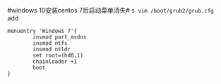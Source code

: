 #windows 10安装centos 7后启动菜单消失#
`$ vim /boot/grub2/grub.cfg`  
add  
```
menuentry 'Windows 7'{  
        insmod part_msdos  
        insmod ntfs  
        insmod ntldr  
        set root=(hd0,1)  
        chainloader +1  
        boot  
}  
```
